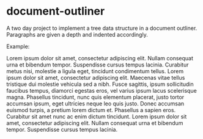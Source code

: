 # document-outliner
A two day project to implement a tree data structure in a document outliner.
Paragraphs are given a depth and indented accordingly.

Example:

Lorem ipsum dolor sit amet, consectetur adipiscing elit.
    Nullam consequat urna et bibendum tempor. Suspendisse cursus tempus lacinia. Curabitur metus nisi, molestie a ligula eget,     tincidunt condimentum tellus. Lorem ipsum dolor sit amet, consectetur adipiscing elit.
        Maecenas vitae tellus tristique dui molestie vehicula sed a nibh. Fusce sagittis, ipsum sollicitudin faucibus tempus,         diamorci egestas eros, vel varius ipsum lacus scelerisque magna.
            Phasellus tincidunt, nunc quis elementum placerat, justo tortor accumsan ipsum, eget ultricies neque leo quis                 justo. Donec accumsan euismod turpis, a pretium lorem dictum et. Phasellus a sapien eros. Curabitur sit amet nunc             ac enim dictum tincidunt.
       Lorem ipsum dolor sit amet, consectetur adipiscing elit. Nullam consequat urna et bibendum tempor. Suspendisse cursus          tempus lacinia. 
